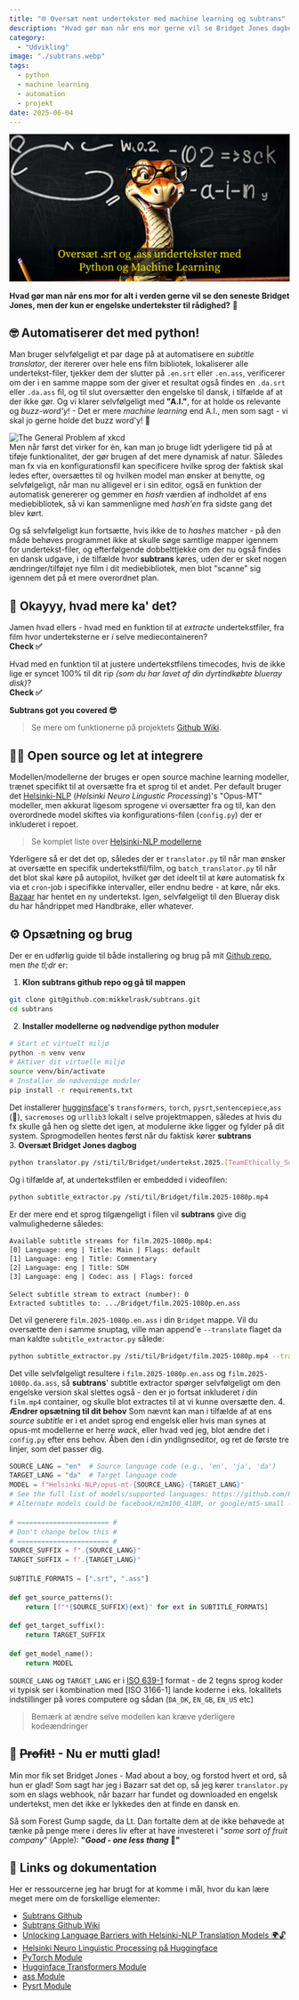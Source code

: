 ```yaml
---
title: "🌐 Oversæt nemt undertekster med machine learning og subtrans"
description: "Hvad gør man når ens mor gerne vil se Bridget Jones dagbog med Danske undertekster, men der kun findes engelske? 🤔 Man fikser det med Python - altid 'automate the boring stuff'!"
category:
  - "Udvikling"
image: "./subtrans.webp"
tags:
  - python
  - machine learning
  - automation
  - projekt
date: 2025-06-04
---
```


![](./subtrans.webp)

**Hvad gør man når ens mor for alt i verden gerne vil se den seneste Bridget Jones, men der kun er engelske undertekster til rådighed?** 😬

## 🤓 Automatiserer det med python!

Man bruger selvfølgeligt et par dage på at automatisere en _subtitle translator_, der itererer over hele ens film bibliotek, lokaliserer alle undertekst-filer, tjekker dem der slutter på `.en.srt` eller `.en.ass`, verificerer om der i en samme mappe som der giver et resultat også findes en `.da.srt` eller `.da.ass` fil, og til slut oversætter den engelske til dansk, i tilfælde af at der ikke gør. Og vi klarer selvfølgeligt med **"A.I."**, for at holde os relevante og _buzz-word'y_! - Det er mere _machine learning_ end A.I., men som sagt - vi skal jo gerne holde det buzz word'y! 🤷

![The General Problem af xkcd](https://imgs.xkcd.com/comics/the_general_problem.png)  
Men når først det virker for én, kan man jo bruge lidt yderligere tid på at tiføje funktionalitet, der gør brugen af det mere dynamisk af natur. Således man fx via en konfigurationsfil kan specificere hvilke sprog der faktisk skal ledes efter, oversættes til og hvilken model man ønsker at benytte, og selvfølgeligt, når man nu alligevel er i sin editor, også en funktion der automatisk genererer og gemmer en _hash_ værdien af indholdet af ens mediebibliotek, så vi kan sammenligne med _hash'en_ fra sidste gang det blev kørt.

Og så selvfølgeligt kun fortsætte, hvis ikke de to _hashes_ matcher - på den måde behøves programmet ikke at skulle søge samtlige mapper igennem for undertekst-filer, og efterfølgende dobbelttjekke om der nu også findes en dansk udgave, i de tilfælde hvor **subtrans** køres, uden der er sket nogen ændringer/tilføjet nye film i dit mediebibliotek, men blot "scanne" sig igennem det på et mere overordnet plan.

## 🤔 Okayyy, hvad mere ka' det?

Jamen hvad ellers - hvad med en funktion til at _extracte_ undertekstfiler, fra film hvor underteksterne er _i_ selve mediecontaineren?  
**Check ✅**

Hvad med en funktion til at justere undertekstfilens timecodes, hvis de ikke lige er syncet 100% til dit rip _(som du har lavet af din dyrtindkøbte blueray disk)_?  
**Check ✅**

**Subtrans got you covered 😎**

> Se mere om funktionerne på projektets [Github Wiki](https://github.com/mikkelrask/subtrans/wiki).

## 🏴‍☠ Open source og let at integrere

Modellen/modellerne der bruges er open source machine learning modeller, trænet specifikt til at oversætte fra et sprog til et andet. Per default bruger det [Helsinki-NLP](https://blogs.helsinki.fi/language-technology/) (_Helsinki Neuro Lingustic Processing_)'s "Opus-MT" modeller, men akkurat ligesom sprogene vi oversætter fra og til, kan den overordnede model skiftes via konfigurations-filen (`config.py`) der er inkluderet i repoet.

> Se komplet liste over [Helsinki-NLP modellerne](https://github.com/Helsinki-NLP/Opus-MT-train/tree/master/models)

Yderligere så er det det op, således der er `translator.py` til når man ønsker at oversætte en specifik undertekstfil/film, og `batch_translator.py` til når det blot skal køre på autopilot, hvilket gør det ideelt til at køre automatisk fx via et `cron`-job i specifikke intervaller, eller endnu bedre - at køre, når eks. [Bazaar](https://www.bazarr.media/) har hentet en ny undertekst. Igen, selvfølgeligt til den Blueray disk du har håndrippet med Handbrake, eller whatever.

## ⚙️ Opsætning og brug

Der er en udførlig guide til både installering og brug på mit [Github repo](https://github.com/mikkelrask/subtrans), men _the tl;dr_ er:

1. **Klon subtrans github repo og gå til mappen**

```sh
git clone git@github.com:mikkelrask/subtrans.git
cd subtrans
```

2. **Installer modellerne og nødvendige python moduler**

```sh
# Start et virtuelt miljø
python -m venv venv
# Aktiver dit virtuelle miljø
source venv/bin/activate
# Installer de nødvendige moduler
pip install -r requirements.txt
```

Det installerer [hugginsface](https://huggingface.co)'s `transformers`, `torch`, `pysrt`,`sentencepiece`,`ass` (🤭), `sacremoses` og `urllib3` lokalt i selve projektmappen, således at hvis du fx skulle gå hen og slette det igen, at modulerne ikke ligger og fylder på dit system. Sprogmodellen hentes først når du faktisk kører **subtrans**  
3. **Oversæt Bridget Jones dagbog**

```sh
python translator.py /sti/til/Bridget/undertekst.2025.[TeamEthically_Sourced]-1080p.en.srt
```

Og i tilfælde af, at undertekstfilen er embedded i videofilen:

```sh
python subtitle_extractor.py /sti/til/Bridget/film.2025-1080p.mp4
```

Er der mere end et sprog tilgængeligt i filen vil **subtrans** give dig valmulighederne således:

```
Available subtitle streams for film.2025-1080p.mp4:
[0] Language: eng | Title: Main | Flags: default
[1] Language: eng | Title: Commentary
[2] Language: eng | Title: SDH
[3] Language: eng | Codec: ass | Flags: forced

Select subtitle stream to extract (number): 0
Extracted subtitles to: .../Bridget/film.2025-1080p.en.ass
```

Det vil generere `film.2025-1080p.en.ass` i din `Bridget` mappe. Vil du oversætte den i samme snuptag, ville man append'e `--translate` flaget da man kaldte `subtitle_extractor.py` sålede:

```sh
python subtitle_extractor.py /sti/til/Bridget/film.2025-1080p.mp4 --translate
```

Det ville selvfølgeligt resultere i `film.2025-1080p.en.ass` og `film.2025-1080p.da.ass`, så **subtrans**' subtitle extractor spørger selvfølgeligt om den engelske version skal slettes også - den er jo fortsat inkluderet _i_ din `film.mp4` container, og skulle blot extractes til at vi kunne oversætte den. 4. **Ændrer opsætning til dit behov**
Som nævnt kan man i tilfælde af at ens _source subtitle_ er i et andet sprog end engelsk eller hvis man synes at opus-mt modellerne er herre _wack_, eller hvad ved jeg, blot ændre det i `config.py` efter ens behov. Åben den i din yndlignseditor, og ret de første tre linjer, som det passer dig.

```py
SOURCE_LANG = "en"  # Source language code (e.g., 'en', 'ja', 'da')
TARGET_LANG = "da"  # Target language code
MODEL = f"Helsinki-NLP/opus-mt-{SOURCE_LANG}-{TARGET_LANG}"
# See the full list of models/supported languages: https://github.com/Helsinki-NLP/Opus-MT-train/tree/master/models
# Alternate models could be facebook/m2m100_418M, or google/mt5-small - they could (and probably will) need further code changes though

# ======================= #
# Don't change below this #
# ======================= #
SOURCE_SUFFIX = f".{SOURCE_LANG}"
TARGET_SUFFIX = f".{TARGET_LANG}"

SUBTITLE_FORMATS = [".srt", ".ass"]

def get_source_patterns():
    return [f"*{SOURCE_SUFFIX}{ext}" for ext in SUBTITLE_FORMATS]

def get_target_suffix():
    return TARGET_SUFFIX

def get_model_name():
    return MODEL
```

`SOURCE_LANG` og `TARGET_LANG` er i [ISO 639-1](https://en.wikipedia.org/wiki/List_of_ISO_639_language_codes) format - de 2 tegns sprog koder vi typisk ser i kombination med [ISO 3166-1] lande koderne i eks. lokalitets indstillinger på vores computere og sådan (`DA_DK`, `EN_GB`, `EN_US` etc)

> Bemærk at ændre selve modellen kan kræve yderligere kodeændringer

## 🤑 ~~Profit!~~ - Nu er mutti glad!

Min mor fik set Bridget Jones - Mad about a boy, og forstod hvert et ord, så hun er glad! Som sagt har jeg i Bazarr sat det op, så jeg kører `translator.py` som en slags webhook, når bazarr har fundet og downloaded en engelsk undertekst, men det ikke er lykkedes den at finde en dansk en.

Så som Forest Gump sagde, da Lt. Dan fortalte dem at de ikke behøvede at tænke på penge mere i deres liv efter at have investeret i "_some sort of fruit company_" (Apple):
**"_Good - one less thang_ 🤷"**

##  Links og dokumentation

Her er ressourcerne jeg har brugt for at komme i mål, hvor du kan lære meget mere om de forskellige elementer:

- [Subtrans Github](https://github.com/mikkelrask/subtrans.git)
- [Subtrans Github Wiki](https://github.com/mikkelrask/subtrans/wiki)
- [Unlocking Language Barriers with Helsinki-NLP Translation Models 🌍🔓](https://scribe.rip/@anasdavoodtk1/unlocking-language-barriers-with-helsinki-nlp-translation-models-1fb7a40f9c2d)
- [Helsinki Neuro Linguistic Processing på Huggingface](https://huggingface.co/Helsinki-NLP)
- [PyTorch Module](https://pypi.org/project/torch/)
- [Hugginface Transformers Module](https://pypi.org/project/transformers/)
- [ass Module](https://pypi.org/project/ass/)
- [Pysrt Module](https://pypi.org/project/pysrt/)
